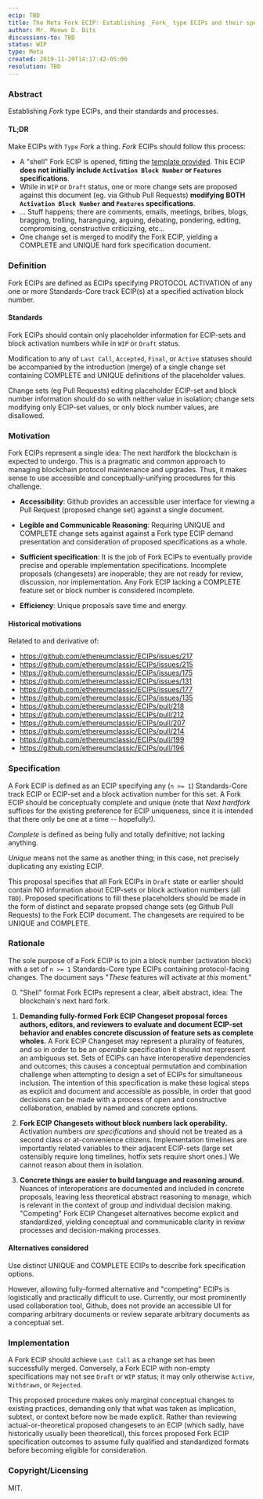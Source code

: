 ```yaml
---
ecip: TBD
title: The Meta Fork ECIP: Establishing _Fork_ type ECIPs and their specifications and processes
author: Mr. Meows D. Bits
discussions-to: TBD
status: WIP
type: Meta
created: 2019-11-29T14:17:42-05:00
resolution: TBD
---
```


### Abstract

Establishing _Fork_ type ECIPs, and their standards and processes.

#### TL;DR

Make ECIPs with `Type` _Fork_ a thing. _Fork_ ECIPs should follow this process:
- A "shell" Fork ECIP is opened, fitting the [template provided](TODO). This ECIP __does not initially include `Activation Block Number` or `Features` specifications__.
- While in `WIP` or `Draft` status, one or more change sets are proposed against this document (eg. via Github Pull Requests) __modifying BOTH `Activation Block Number` and `Features` specifications__.
- ... Stuff happens; there are comments, emails, meetings, bribes, blogs, bragging, trolling, haranguing, arguing, debating, pondering, editing, compromising, constructive criticiziing, etc...
- One change set is merged to modify the Fork ECIP, yielding a COMPLETE and UNIQUE hard fork specification document.

### Definition

Fork ECIPs are defined as ECIPs specifying PROTOCOL ACTIVATION of any one or more Standards-Core track ECIP(s) at a specified activation block number.

#### Standards

Fork ECIPs should contain only placeholder information for ECIP-sets and block activation numbers while in `WIP` or `Draft` status. 

Modification to any of `Last Call`, `Accepted`, `Final`, or `Active` statuses should be accompanied by the introduction (merge) of a single change set containing COMPLETE and UNIQUE definitions of the placeholder values.

Change sets (eg Pull Requests) editing placeholder ECIP-set and block number information should do so with neither value in isolation; change sets modifying only ECIP-set values, or only block number values, are disallowed.

### Motivation

Fork ECIPs represent a single idea: The next hardfork the blockchain is expected to undergo. This is a pragmatic and common approach to managing blockchain protocol maintenance and upgrades. 
Thus, it makes sense to use accessible and conceptually-unifying procedures for this challenge.

- __Accessibility__: Github provides an accessible user interface for viewing a Pull Request (proposed change set) against a single document.

- __Legible and Communicable Reasoning__: Requiring UNIQUE and COMPLETE change sets against against a Fork type ECIP demand presentation and consideration of proposed specifications as a whole.

- __Sufficient specification__: It is the job of Fork ECIPs to eventually provide precise and operable implementation specifications. Incomplete proposals (changesets) are inoperable; they are not ready for review, discussion, nor implementation. Any Fork ECIP lacking a COMPLETE feature set or block number is considered incomplete.

- __Efficiency__: Unique proposals save time and energy.

#### Historical motivations

Related to and derivative of:

- https://github.com/ethereumclassic/ECIPs/issues/217
- https://github.com/ethereumclassic/ECIPs/issues/215
- https://github.com/ethereumclassic/ECIPs/issues/175
- https://github.com/ethereumclassic/ECIPs/issues/131
- https://github.com/ethereumclassic/ECIPs/issues/177
- https://github.com/ethereumclassic/ECIPs/issues/135
- https://github.com/ethereumclassic/ECIPs/pull/218
- https://github.com/ethereumclassic/ECIPs/pull/212
- https://github.com/ethereumclassic/ECIPs/pull/207
- https://github.com/ethereumclassic/ECIPs/pull/214
- https://github.com/ethereumclassic/ECIPs/pull/199
- https://github.com/ethereumclassic/ECIPs/pull/196

### Specification

A Fork ECIP is defined as an ECIP specifying any (`n >= 1`) Standards-Core track ECIP or ECIP-set and a block activation number for this set. A Fork ECIP should be conceptually complete and unique (note that _Next hardfork_ suffices for the existing preference for ECIP uniqueness, since it is intended that there only be one at a time -- hopefully!).

_Complete_ is defined as being fully and totally definitive; not lacking anything.

_Unique_ means not the same as another thing; in this case, not precisely duplicating any existing ECIP.

This proposal specifies that all Fork ECIPs in `Draft` state or earlier should contain NO information about ECIP-sets or block activation numbers (all `TBD`). Proposed specifications to fill these placeholders should be made in the form of distinct and separate propsed change sets (eg Github Pull Requests) to the Fork ECIP document. The changesets are required to be UNIQUE and COMPLETE.

### Rationale

The sole purpose of a Fork ECIP is to join a block number (activation block) with a set of `n >= 1` Standards-Core type ECIPs containing protocol-facing changes. The document says "_These_ features will activate at _this_ moment."

0. "Shell" format Fork ECIPs represent a clear, albeit abstract, idea: The blockchain's next hard fork.

1. __Demanding fully-formed Fork ECIP Changeset proposal forces authors, editors, and reviewers to evaluate and document ECIP-set behavior and enables concrete discussion of feature sets as complete wholes.__ A Fork ECIP Changeset may represent a plurality of features, and so in order to be an _operable_ specification it should not represent an ambiguous set. Sets of ECIPs can have interoperative dependencies and outcomes; this causes a conceptual permutation and combination challenge when attempting to design a set of ECIPs for simultaneous inclusion. The intention of this specification is make these logical steps as explicit and document and accessible as possible, in order that good decisions can be made with a process of open and constructive collaboration, enabled by named and concrete options.

2. __Fork ECIP Changesets without block numbers lack operability.__ Activation numbers _are specifications_ and should not be treated as a second class or at-convenience citizens. Implementation timelines are importantly related variables to their adjacent ECIP-sets (large set ostensibly require long timelines, hotfix sets require short ones.) We cannot reason about them in isolation.

3. __Concrete things are easier to build language and reasoning around.__ Nuances of interoperations are documented and included in concrete proposals, leaving less theoretical abstract reasoning to manage, which is relevant in the context of group _and_ individual decision making. "Competing" Fork ECIP Changeset alternatives become explicit and standardized, yielding conceptual and communicable clarity in review processes and decision-making processes.

#### Alternatives considered

Use distinct UNIQUE and COMPLETE ECIPs to describe fork specification options.

However, allowing fully-formed alternative and "competing" ECIPs is logistically and practically difficult to use. 
Currently, our most prominently used collaboration tool, Github, does not provide an accessible UI for comparing arbitrary documents or review separate arbitrary documents as a conceptual set.

### Implementation

A Fork ECIP should achieve `Last Call` as a change set has been successfully merged. Conversely, a Fork ECIP with non-empty specifications may not see `Draft` or `WIP` status; it may only otherwise `Active`, `Withdrawn`, or `Rejected`.

This proposed procedure makes only marginal conceptual changes to existing practices, demanding only that what was taken as implication, subtext, or context before now be made explicit. Rather than reviewing actual-or-theoretical proposed changesets to an ECIP (which sadly, have historically usually been theoretical), this forces proposed Fork ECIP specification outcomes to assume fully qualified and standardized formats before becoming eligible for consideration. 

### Copyright/Licensing

MIT.
